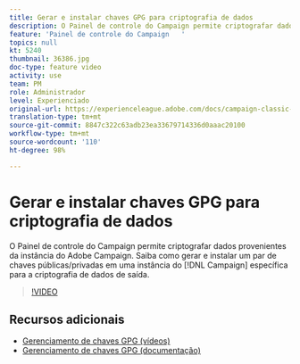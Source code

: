 ```yaml
---
title: Gerar e instalar chaves GPG para criptografia de dados
description: O Painel de controle do Campaign permite criptografar dados provenientes da instância do Adobe Campaign. Saiba como gerar e instalar um par de chaves públicas/privadas em uma instância do Campaign especificada para a criptografia de dados de saída.
feature: 'Painel de controle do Campaign   '
topics: null
kt: 5240
thumbnail: 36386.jpg
doc-type: feature video
activity: use
team: PM
role: Administrador
level: Experienciado
original-url: https://experienceleague.adobe.com/docs/campaign-classic-learn/tutorials/administrating/control-panel-acc/gpg-key-management/generating-and-installing-gpg-keys-for-data-encryption.html
translation-type: tm+mt
source-git-commit: 8847c322c63adb23ea33679714336d0aaac20100
workflow-type: tm+mt
source-wordcount: '110'
ht-degree: 98%

---
```



# Gerar e instalar chaves GPG para criptografia de dados

O Painel de controle do Campaign permite criptografar dados provenientes da instância do Adobe Campaign. Saiba como gerar e instalar um par de chaves públicas/privadas em uma instância do [!DNL Campaign] específica para a criptografia de dados de saída.

>[!VIDEO](https://video.tv.adobe.com/v/36386?quality=12)

## Recursos adicionais

* [Gerenciamento de chaves GPG (vídeos)](./gpg-key-management-overview.md)
* [Gerenciamento de chaves GPG (documentação)](https://docs.adobe.com/content/help/pt-BR/control-panel/using/instances-settings/gpg-keys-management.html)
